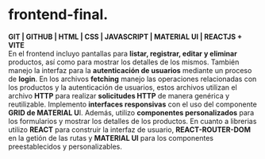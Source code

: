 # frontend-final.
**GIT | GITHUB | HTML | CSS | JAVASCRIPT | MATERIAL UI | REACTJS + VITE**  
En el frontend incluyo pantallas para **listar, registrar, editar y eliminar** productos, así como para mostrar los detalles de los mismos. También manejo la interfaz para la **autenticación de usuarios** mediante un proceso de **login**. En los archivos **fetching** manejo las operaciones relacionadas con los productos y la autenticación de usuarios, estos archivos utilizan el archivo **HTTP** para realizar **solicitudes HTTP** de manera genérica y reutilizable. Implemento **interfaces responsivas** con el uso del componente **GRID de MATERIAL U**I. Además, utilizo **componentes personalizados** para los formularios y mostrar los detalles de los productos. En cuanto a librerias utilizo **REACT** para construir la interfaz de usuario, **REACT-ROUTER-DOM** en la getión de las rutas y **MATERIAL UI** para los componentes preestablecidos y personalizables.
